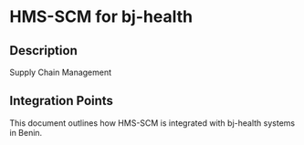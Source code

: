 # HMS-SCM for bj-health

## Description

Supply Chain Management

## Integration Points

This document outlines how HMS-SCM is integrated with bj-health systems in Benin.
